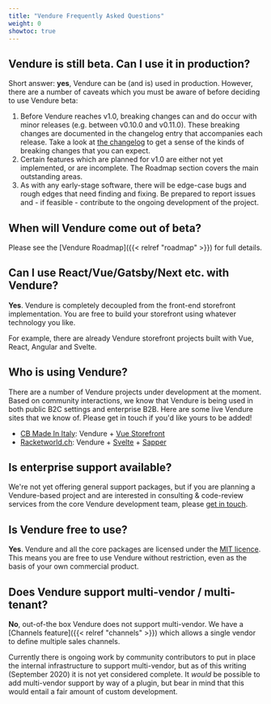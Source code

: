 ```yaml
---
title: "Vendure Frequently Asked Questions"
weight: 0
showtoc: true
--- 
```

 
## Vendure is still beta. Can I use it in production?

Short answer: **yes**, Vendure can be (and is) used in production. However, there are a number of caveats which you must be aware of before deciding to use Vendure beta:

1. Before Vendure reaches v1.0, breaking changes can and do occur with minor releases (e.g. between v0.10.0 and v0.11.0). These breaking changes are documented in the changelog entry that accompanies each release. Take a look at [the changelog](https://github.com/vendure-ecommerce/vendure/blob/master/CHANGELOG.md) to get a sense of the kinds of breaking changes that you can expect.
2. Certain features which are planned for v1.0 are either not yet implemented, or are incomplete. The Roadmap section covers the main outstanding areas.
3. As with any early-stage software, there will be edge-case bugs and rough edges that need finding and fixing. Be prepared to report issues and - if feasible - contribute to the ongoing development of the project.

## When will Vendure come out of beta?

Please see the [Vendure Roadmap]({{< relref "roadmap" >}}) for full details.

## Can I use React/Vue/Gatsby/Next etc. with Vendure?

**Yes**. Vendure is completely decoupled from the front-end storefront implementation. You are free to build your storefront using whatever technology you like.

For example, there are already Vendure storefront projects built with Vue, React, Angular and Svelte.

## Who is using Vendure?

There are a number of Vendure projects under development at the moment. Based on community interactions, we know that Vendure is being used in both public B2C settings and enterprise B2B. Here are some live Vendure sites that we know of. Please get in touch if you'd like yours to be added!

* [CB Made In Italy](https://cbmadeinitaly.com/): Vendure + [Vue Storefront](https://www.vuestorefront.io/)
* [Racketworld.ch](https://racketworld.ch/): Vendure + [Svelte](https://svelte.dev/) + [Sapper](https://sapper.svelte.dev/)

## Is enterprise support available?

We're not yet offering general support packages, but if you are planning a Vendure-based project and are interested in consulting & code-review services from the core Vendure development team, please [get in touch](mailto:contact@vendure.io).

## Is Vendure free to use?

**Yes**. Vendure and all the core packages are licensed under the [MIT licence](https://github.com/vendure-ecommerce/vendure/blob/master/LICENSE). This means you are free to use Vendure without restriction, even as the basis of your own commercial product.

## Does Vendure support multi-vendor / multi-tenant?

**No**, out-of-the box Vendure does not support multi-vendor. We have a [Channels feature]({{< relref "channels" >}}) which allows a single vendor to define multiple sales channels. 

Currently there is ongoing work by community contributors to put in place the internal infrastructure to support multi-vendor, but as of this writing (September 2020) it is not yet considered complete. It _would_ be possible to add multi-vendor support by way of a plugin, but bear in mind that this would entail a fair amount of custom development.


